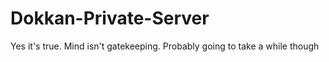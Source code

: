 # Dokkan-Private-Server
Yes it's true. Mind isn't gatekeeping. Probably going to take a while though
